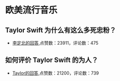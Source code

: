 #  欧美流行音乐 
## Taylor Swift 为什么有这么多死忠粉？
- [李定北的回答](https://www.zhihu.com/question/67649182/answer/617395747),点赞数：23911，评论数：475
## 如何评价 Taylor Swift 的为人？
- [Taylor的回答](https://www.zhihu.com/question/343287498/answer/808471894),点赞数：21200，评论数：739
